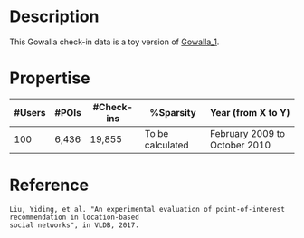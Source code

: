 # Description
This Gowalla check-in data is a toy version of [Gowalla_1](https://github.com/rahmanidashti/LBSNDatasets/tree/master/Gowalla/Gowalla_1).

# Propertise
| #Users  | #POIs | #Check-ins | %Sparsity | Year (from X to Y) |
| ------------- | ------------- | ------------- | ------------- | ------------- |
| 100 | 6,436  | 19,855 | To be calculated | February 2009 to October 2010  |

# Reference
```
Liu, Yiding, et al. "An experimental evaluation of point-of-interest recommendation in location-based 
social networks", in VLDB, 2017.
```
